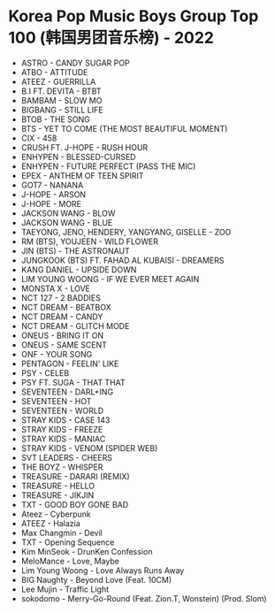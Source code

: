 # Korea Pop Music Boys Group Top 100 (韩国男团音乐榜) - 2022

- ASTRO - CANDY SUGAR POP
- ATBO - ATTITUDE
- ATEEZ - GUERRILLA
- B.I FT. DEVITA - BTBT
- BAMBAM - SLOW MO
- BIGBANG - STILL LIFE
- BTOB - THE SONG
- BTS - YET TO COME (THE MOST BEAUTIFUL MOMENT)
- CIX - 458
- CRUSH FT. J-HOPE - RUSH HOUR
- ENHYPEN - BLESSED-CURSED
- ENHYPEN - FUTURE PERFECT (PASS THE MIC)
- EPEX - ANTHEM OF TEEN SPIRIT
- GOT7 - NANANA
- J-HOPE - ARSON
- J-HOPE - MORE
- JACKSON WANG - BLOW
- JACKSON WANG - BLUE
- TAEYONG, JENO, HENDERY, YANGYANG, GISELLE - ZOO
- RM (BTS), YOUJEEN - WILD FLOWER
- JIN (BTS) - THE ASTRONAUT
- JUNGKOOK (BTS) FT. FAHAD AL KUBAISI - DREAMERS
- KANG DANIEL - UPSIDE DOWN
- LIM YOUNG WOONG - IF WE EVER MEET AGAIN
- MONSTA X - LOVE
- NCT 127 - 2 BADDIES
- NCT DREAM - BEATBOX
- NCT DREAM - CANDY
- NCT DREAM - GLITCH MODE
- ONEUS - BRING IT ON
- ONEUS - SAME SCENT
- ONF - YOUR SONG
- PENTAGON - FEELIN' LIKE
- PSY - CELEB
- PSY FT. SUGA - THAT THAT
- SEVENTEEN - DARL+ING
- SEVENTEEN - HOT
- SEVENTEEN - WORLD
- STRAY KIDS - CASE 143
- STRAY KIDS - FREEZE
- STRAY KIDS - MANIAC
- STRAY KIDS - VENOM (SPIDER WEB)
- SVT LEADERS - CHEERS
- THE BOYZ - WHISPER
- TREASURE - DARARI (REMIX)
- TREASURE - HELLO
- TREASURE - JIKJIN
- TXT - GOOD BOY GONE BAD
- Ateez - Cyberpunk
- ATEEZ - Halazia
- Max Changmin - Devil
- TXT - Opening Sequence
- Kim MinSeok - DrunKen Confession
- MeloMance - Love, Maybe
- Lim Young Woong - Love Always Runs Away
- BIG Naughty - Beyond Love (Feat. 10CM)
- Lee Mujin - Traffic Light
- sokodomo - Merry-Go-Round (Feat. Zion.T, Wonstein) (Prod. Slom)





